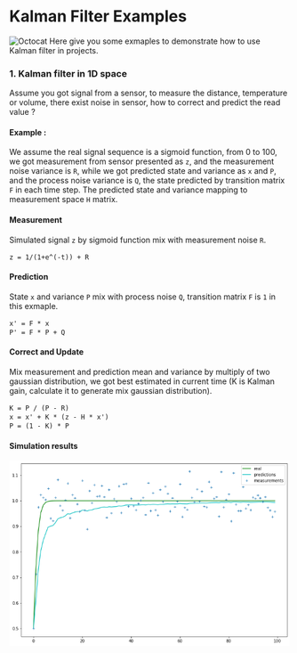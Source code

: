 # Kalman Filter Examples

![Octocat](https://github.githubassets.com/images/icons/emoji/octocat.png) Here give you some exmaples to demonstrate how to use Kalman filter in projects.

### 1. Kalman filter in 1D space
Assume you got signal from a sensor, to measure the distance, temperature or volume, there exist noise in sensor, how to correct and predict the read value ?

#### Example : 
We assume the real signal sequence is a sigmoid function, from 0 to 100, we got measurement from sensor presented as `z`, and the measurement noise variance is `R`, while we got predicted state and variance as `x` and `P`, and the process noise variance is `Q`, the state predicted by transition matrix `F` in each time step. The predicted state and variance mapping to measurement space `H` matrix.

#### Measurement 
Simulated signal `z` by sigmoid function mix with measurement noise `R`.

```
z = 1/(1+e^(-t)) + R
```
#### Prediction 
State `x` and variance `P` mix with process noise `Q`, transition matrix `F` is `1` in this exmaple.

```
x' = F * x
P' = F * P + Q
```
#### Correct and Update
Mix measurement and prediction mean and variance by multiply of two gaussian distribution, we got best estimated in current time (K is Kalman gain, calculate it to generate mix gaussian distribution).

```
K = P / (P - R)
x = x' + K * (z - H * x')
P = (1 - K) * P
```

#### Simulation results
![](Images/Kalman1d.png)